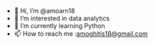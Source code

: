 - 👋 Hi, I’m @amoarn18
- 👀 I’m interested in data analytics
- 🌱 I’m currently learning Python
- 📫 How to reach me :amoghitis18@gmail.com

<!---
amoarn18/amoarn18 is a ✨ special ✨ repository because its `README.md` (this file) appears on your GitHub profile.
You can click the Preview link to take a look at your changes.
--->
